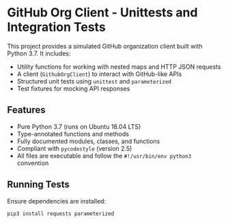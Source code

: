 # GitHub Org Client - Unittests and Integration Tests

This project provides a simulated GitHub organization client built with Python 3.7. It includes:

- Utility functions for working with nested maps and HTTP JSON requests
- A client (`GithubOrgClient`) to interact with GitHub-like APIs
- Structured unit tests using `unittest` and `parameterized`
- Test fixtures for mocking API responses

## Features

- Pure Python 3.7 (runs on Ubuntu 18.04 LTS)
- Type-annotated functions and methods
- Fully documented modules, classes, and functions
- Compliant with `pycodestyle` (version 2.5)
- All files are executable and follow the `#!/usr/bin/env python3` convention

## Running Tests

Ensure dependencies are installed:
```bash
pip3 install requests parameterized
